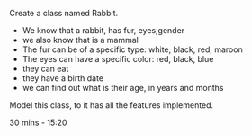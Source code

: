  Create a class named Rabbit.
 - We know that a rabbit, has fur, eyes,gender
- we also know that is a mammal
- The fur can be of a specific type: white, black, red, maroon
- The eyes can have a specific color: red, black, blue
- they can eat
- they have a birth date
- we can find out what is their age, in years and months

Model this class, to it has all the features implemented.

30 mins - 15:20
